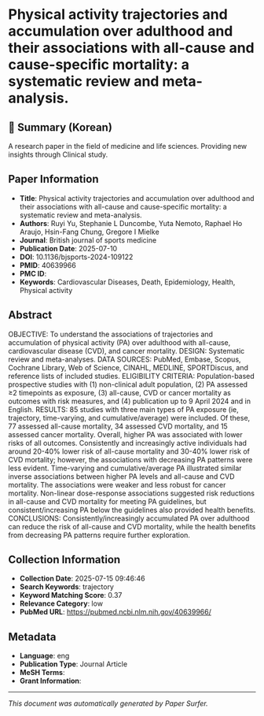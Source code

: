 # Physical activity trajectories and accumulation over adulthood and their associations with all-cause and cause-specific mortality: a systematic review and meta-analysis.

## 📝 Summary (Korean)
A research paper in the field of medicine and life sciences. Providing new insights through Clinical study.

## Paper Information
- **Title**: Physical activity trajectories and accumulation over adulthood and their associations with all-cause and cause-specific mortality: a systematic review and meta-analysis.
- **Authors**: Ruyi Yu, Stephanie L Duncombe, Yuta Nemoto, Raphael Ho Araujo, Hsin-Fang Chung, Gregore I Mielke
- **Journal**: British journal of sports medicine
- **Publication Date**: 2025-07-10
- **DOI**: 10.1136/bjsports-2024-109122
- **PMID**: 40639966
- **PMC ID**: 
- **Keywords**: Cardiovascular Diseases, Death, Epidemiology, Health, Physical activity

## Abstract
OBJECTIVE: To understand the associations of trajectories and accumulation of physical activity (PA) over adulthood with all-cause, cardiovascular disease (CVD), and cancer mortality. DESIGN: Systematic review and meta-analyses. DATA SOURCES: PubMed, Embase, Scopus, Cochrane Library, Web of Science, CINAHL, MEDLINE, SPORTDiscus, and reference lists of included studies. ELIGIBILITY CRITERIA: Population-based prospective studies with (1) non-clinical adult population, (2) PA assessed ≥2 timepoints as exposure, (3) all-cause, CVD or cancer mortality as outcomes with risk measures, and (4) publication up to 9 April 2024 and in English. RESULTS: 85 studies with three main types of PA exposure (ie, trajectory, time-varying, and cumulative/average) were included. Of these, 77 assessed all-cause mortality, 34 assessed CVD mortality, and 15 assessed cancer mortality. Overall, higher PA was associated with lower risks of all outcomes. Consistently and increasingly active individuals had around 20-40% lower risk of all-cause mortality and 30-40% lower risk of CVD mortality; however, the associations with decreasing PA patterns were less evident. Time-varying and cumulative/average PA illustrated similar inverse associations between higher PA levels and all-cause and CVD mortality. The associations were weaker and less robust for cancer mortality. Non-linear dose-response associations suggested risk reductions in all-cause and CVD mortality for meeting PA guidelines, but consistent/increasing PA below the guidelines also provided health benefits. CONCLUSIONS: Consistently/increasingly accumulated PA over adulthood can reduce the risk of all-cause and CVD mortality, while the health benefits from decreasing PA patterns require further exploration.

## Collection Information
- **Collection Date**: 2025-07-15 09:46:46
- **Search Keywords**: trajectory
- **Keyword Matching Score**: 0.37
- **Relevance Category**: low
- **PubMed URL**: https://pubmed.ncbi.nlm.nih.gov/40639966/

## Metadata
- **Language**: eng
- **Publication Type**: Journal Article
- **MeSH Terms**: 
- **Grant Information**: 

---
*This document was automatically generated by Paper Surfer.*
